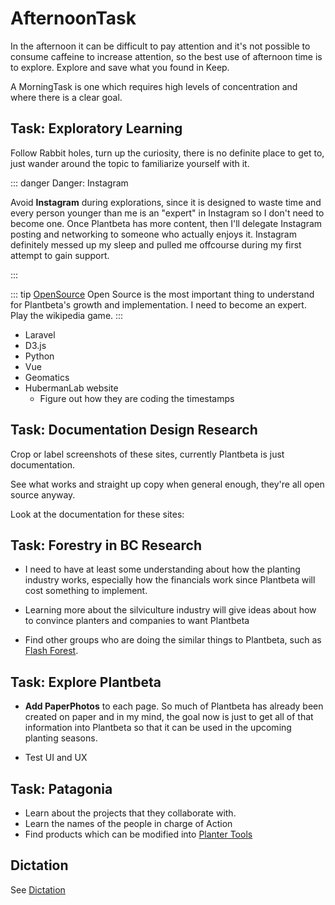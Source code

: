 # AfternoonTask

In the afternoon it can be difficult to pay attention and it's not possible to consume caffeine to increase attention, so the best use of afternoon time is to explore. Explore and save what you found in Keep.

A MorningTask is one  which requires high levels of concentration and where there is a clear goal. 

## Task: Exploratory Learning

Follow Rabbit holes, turn up the curiosity, there is no definite place to get to, just wander around the topic to familiarize yourself with it.

::: danger Danger: Instagram

Avoid <strong>Instagram</strong> during explorations, since it is designed to waste time and every person younger than me is an "expert" in Instagram so I don't need to become one. Once Plantbeta has more content, then I'll delegate Instagram posting and networking to someone who actually enjoys it. Instagram definitely messed up my sleep and pulled me offcourse during my first attempt to gain support.

:::

::: tip [OpenSource](/dev/)
Open Source is the most important thing to understand for Plantbeta's growth and implementation. I need to become an expert. Play the wikipedia game.
:::



- Laravel
- D3.js
- Python
- Vue
- Geomatics
- HubermanLab website
    - Figure out how they are coding the timestamps


## Task: Documentation Design Research

Crop or label screenshots of these sites, currently Plantbeta is just documentation.

See what works and straight up copy when general enough, they're all open source anyway. 

Look at the documentation for these sites:

## Task: Forestry in BC Research

- I need to have at least some understanding about how the planting industry works, especially how the financials work since Plantbeta will cost something to implement. 

- Learning more about the silviculture industry will give ideas about how to convince planters and companies to want Plantbeta

- Find other groups who are doing the similar things to Plantbeta, such as [Flash Forest](https://flashforest.ca/).

## Task: Explore Plantbeta

- **Add PaperPhotos** to each page. So much of Plantbeta has already been created on paper and in my mind, the goal now is just to get all of that information into Plantbeta so that it can be used in the upcoming planting seasons.

- Test UI and UX


## Task: Patagonia

- Learn about the projects that they collaborate with.
- Learn the names of the people in charge of Action
- Find products which can be modified into [Planter Tools](/dev/Tools)

## Dictation

See [Dictation]()